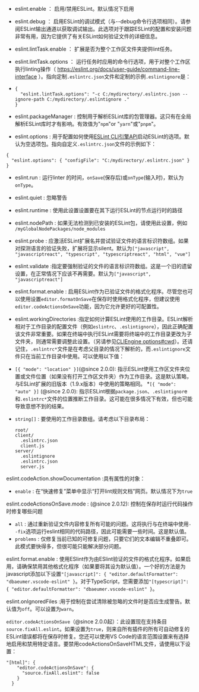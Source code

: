 -  eslint.enable ： 启用/禁用ESLint。默认情况下启用 

-  eslint.debug ： 启用ESLint的调试模式（与--debug命令行选项相同）。请参阅ESLint输出通道以获取调试输出。此选项对于跟踪ESLint的配置和安装问题非常有用，因为它提供了有关ESLint如何验证文件的详细信息。 

-  eslint.lintTask.enable ： 扩展是否为整个工作区文件夹提供lint任务。 

-  eslint.lintTask.options ： 运行任务时应用的命令行选项，用于对整个工作区执行linting操作（ https://eslint.org/docs/user-guide/command-line-interface ）。指向定制`.eslintrc.json`文件和定制的示例`.eslintignore`是： 

- ```
  {
    "eslint.lintTask.options": "-c C:/mydirectory/.eslintrc.json --ignore-path C:/mydirectory/.eslintignore ."
  }
  ```

-  eslint.packageManager : 控制用于解析ESLint库的包管理器。这只有在全局解析ESLint库时才有影响。有效值为"`npm`"or "`yarn`"或"`pnpm`"。 

-  eslint.options : 用于配置如何使用[ESLint CLI引擎API](http://eslint.org/docs/developer-guide/nodejs-api#cliengine)启动ESLint的选项。默认为空选项包。指向自定义`.eslintrc.json`文件的示例如下： 

  ```
  {
    "eslint.options": { "configFile": "C:/mydirectory/.eslintrc.json" }
  }
  ```

-  eslint.run : 运行linter 的时间，`onSave`(保存后)或`onType`(输入时)，默认为`onType`。 

-  eslint.quiet : 忽略警告 

-  eslint.runtime : 使用此设置设置要在其下运行ESLint的节点运行时的路径 

-  eslint.nodePath :  如果无法检测到已安装的ESLint包，请使用此设置，例如 `/myGlobalNodePackages/node_modules` 

-  eslint.probe : 应激活ESLint扩展名并尝试验证文件的语言标识符数组。如果对探测语言的验证失败，扩展将显示silent。默认为`["javascript", "javascriptreact", "typescript", "typescriptreact", "html", "vue"]` 

-  eslint.validate :指定要强制验证的文件的语言标识符数组。这是一个旧的遗留设置，在正常情况下应该不再需要。默认为`["javascript", "javascriptreact"]` 

-  eslint.format.enable : 启用ESLint作为已验证文件的格式化程序。尽管您也可以使用设置`editor.formatOnSave`在保存时使用格式化程序，但建议使用`editor.codeActionsOnSave`功能，因为它允许更好的可配置性。 

-  eslint.workingDirectories :指定如何计算ESLint使用的工作目录。ESLint解析相对于工作目录的配置文件（例如`eslintrc`、`.eslintignore`），因此正确配置该文件非常重要。如果在终端中执行ESLint需要将终端中的工作目录更改为子文件夹，则通常需要调整此设置。（另请参见[CLIEngine options#cwd](https://eslint.org/docs/developer-guide/nodejs-api#cliengine)）。还请记住，`.eslintrc*`文件是在考虑父目录的情况下解析的，而`.eslintignore`文件只在当前工作目录中使用。可以使用以下值：

  - `[{ "mode": "location" }]`(@since 2.0.0): 指示ESLint使用工作区文件夹位置或文件位置（如果没有打开工作区文件夹）作为工作目录。这是默认策略，与ESLint扩展的旧版本（1.9.x版本）中使用的策略相同。
    *`[{ "mode": "auto" }]` (@since 2.0.0): 指示ESLint根据`package.json`、`.eslintignor`e和`.eslintrc*`文件的位置推断工作目录。这可能在很多情况下有效，但也可能导致意想不到的结果。

  - `string[]` : 要使用的工作目录数组。请考虑以下目录布局：

    ```
    root/
    client/
      .eslintrc.json
      client.js
    server/
      .eslintignore
      .eslintrc.json
      server.js
    ```

   eslint.codeAction.showDocumentation :具有属性的对象：

  - `enable` : 在“快速修复”菜单中显示“打开lint规则文档”网页。默认情况下为`true`

  

   eslint.codeActionsOnSave.mode : (@since 2.0.12): 控制在保存时运行代码操作时修复哪些问题

  - `all` : 通过重新验证文件内容修复所有可能的问题。这将执行与在终端中使用`--fix`选项运行eslint相同的代码路径，因此可能需要一些时间。这是默认值。
  - `problems` : 仅修复当前已知的可修复问题，只要它们的文本编辑不重叠即可。此模式要快得多，但很可能只能解决部分问题。

   eslint.format.enable : 使用ESlint作为由ESlint验证的文件的格式化程序。如果启用，请确保禁用其他格式化程序（如果要将其设为默认值）。一个好的方法是为javascript添加以下设置`"[javascript]": { "editor.defaultFormatter": "dbaeumer.vscode-eslint" }`。对于TypeScript，您需要添加`"[typescript]": { "editor.defaultFormatter": "dbaeumer.vscode-eslint" }`。 

   eslint.onIgnoredFiles  :用于控制在尝试清除被忽略的文件时是否应生成警告。默认值为`off`。可以设置为`warn`。 

   `editor.codeActionsOnSave`（@since 2.0.0起）：此设置现在支持条目`source.fixAll.eslint`。如果设置为`true`，则来自所有插件的所有可自动修复的ESLint错误都将在保存时修复。您还可以使用VS Code的语言范围设置来有选择地启用和禁用特定语言。要禁用codeActionsOnSaveHTML文件，请使用以下设置： 

  ```
  "[html]": {
      "editor.codeActionsOnSave": {
        "source.fixAll.eslint": false
      }
    }
  ```

  